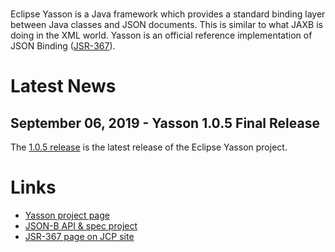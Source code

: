 <br/>

Eclipse Yasson is a Java framework which provides a standard binding layer
between Java classes and JSON documents. This is similar to what JAXB is doing
in the XML world. Yasson is an official reference implementation of JSON
Binding ([JSR-367](https://jcp.org/en/jsr/detail?id=367)).

# <a name="Latest_News"></a>Latest News

## September 06, 2019 - Yasson 1.0.5 Final Release ##

The [1.0.5 release](https://github.com/eclipse-ee4j/yasson/releases)
is the latest release of the Eclipse Yasson project.

# <a name="Links"></a>Links #
- [Yasson project page](https://projects.eclipse.org/projects/ee4j.yasson)
- [JSON-B API & spec project](https://github.com/eclipse-ee4j/jsonb-api)
- [JSR-367 page on JCP site](https://jcp.org/en/jsr/detail?id=367)
